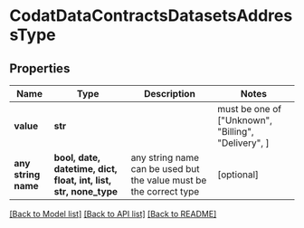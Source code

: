 # CodatDataContractsDatasetsAddressType


## Properties
Name | Type | Description | Notes
------------ | ------------- | ------------- | -------------
**value** | **str** |  |  must be one of ["Unknown", "Billing", "Delivery", ]
**any string name** | **bool, date, datetime, dict, float, int, list, str, none_type** | any string name can be used but the value must be the correct type | [optional]

[[Back to Model list]](../README.md#documentation-for-models) [[Back to API list]](../README.md#documentation-for-api-endpoints) [[Back to README]](../README.md)


